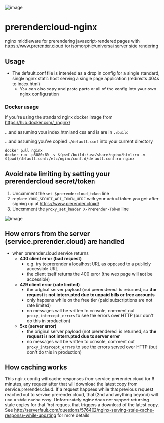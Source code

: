 ![image](https://cloud.githubusercontent.com/assets/22159102/21554484/9d542f5a-cdc4-11e6-8c4c-7730a9e9e2d1.png)

# prerendercloud-nginx
nginx middleware for prerendering javascript-rendered pages with https://www.prerender.cloud for isomorphic/universal server side rendering

## Usage
* The default.conf file is intended as a drop in config for a single standard, single nginx static host serving a single page application (redirects 404s to index.html)
  * You can also copy and paste parts or all of the config into your own nginx configuration

### Docker usage

If you're using the standard nginx docker image from https://hub.docker.com/_/nginx/

...and assuming your index.html and css and js are in `./build`

...and assuming you've copied `./default.conf` into your current directory

```
docker pull nginx
docker run -p8080:80 -v $(pwd)/build:/usr/share/nginx/html:ro -v $(pwd)/default.conf:/etc/nginx/conf.d/default.conf:ro nginx
```

## Avoid rate limiting by setting your prerendercloud secret/token
1. Uncomment the `set $prerendercloud_token` line
2. replace `YOUR_SECRET_API_TOKEN_HERE` with your actual token you got after signing up at https://www.prerender.cloud/
3. Uncomment the `proxy_set_header X-Prerender-Token` line

![image](https://cloud.githubusercontent.com/assets/16573/21571692/842d9562-ce86-11e6-94da-422b4229dad4.png)

## How errors from the server (service.prerender.cloud) are handled

* when prerender.cloud service returns
  * **400 client error (bad request)**
    * e.g. try to prerender a localhost URL as opposed to a publicly accessible URL
    * the client itself returns the 400 error (the web page will not be accessible)
  * **429 client error (rate limited)**
    * the original server payload (not prerendered) is returned, so **the request is not interrupted due to unpaid bills or free accounts**
    * only happens while on the free tier (paid subscriptions are not rate limited)
    * no messages will be written to console, comment out `proxy_intercept_errors` to see the errors over HTTP (but don't do this in production)
  * **5xx (server error)**
    * the original server payload (not prerendered) is returned, so **the request is not interrupted due to server error**
    * no messages will be written to console, comment out `proxy_intercept_errors` to see the errors served over HTTP (but don't do this in production)

## How caching works

This nginx config will cache responses from service.prerender.cloud for 5 minutes, any request after that will download the latest copy from service.prerender.cloud. If a request happens while that previous request reached out to service.prerender.cloud, that (2nd and anything beyond) will use a stale cache copy. Unfortunately nginx does not support returning stale copies for that _first_ request that triggers a download of the latest copy. See http://serverfault.com/questions/576402/nginx-serving-stale-cache-response-while-updating for more details
